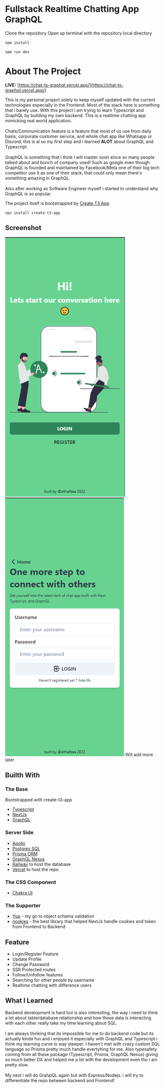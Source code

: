 # Fullstack Realtime Chatting App GraphQL

Clone the repository
Open up terminal with the repository local directory

```
npm install
```

```
npm run dev
```

# About The Project

**LIVE:** [https://chat-ts-graphql.vercel.app/](https://chat-ts-graphql.vercel.app/)

This is my personal project solely to keep myself updated with the current technologies especially in the Frontend. Most of the stack here is something that i barely use. With this project i am trying to learn Typescript and GraphQL by building my own backend. This is a realtime chatting app mimicking real world application.
<br />
<br />
Chats/Communication feature is a feature that most of us use from daily basis, corporate customer service, and whole chat app like Whatsapp or Discord, this is al so my first step and i learned **ALOT** about GraphQL and Typescript.
<br />
<br />
GraphQL is something that i think i will master soon since so many people talked about and bunch of company used! Such as google even though GraphQL is founded and maintained by Facebook/Meta one of their big tech competitor use it as one of their stack, that could only mean there's something amazing in GraphQL.
<br />
<br />
Also after working as Software Engineer myself i started to understand why GraphQL is so popular.

The project itself is bootstrapped by [Create T3 App](https://github.com/t3-oss/create-t3-app)

```
npx install create-t3-app
```

## Screenshot

![](./docs/1.png)
![](./docs/2.png)
Will add more later

## Builth With

### The Base

Bootstrapped with create-t3-app

- [Typescript](https://www.typescriptlang.org/)
- [NextJs](https://nextjs.org/)
- [GraphQL](https://graphql.org/)

### Server Side

- [Apollo](https://www.apollographql.com/docs/)
- [Postgres SQL](https://www.postgresql.org/)
- [Prisma ORM](https://www.prisma.io/)
- [GraphQL Nexus](https://nexusjs.org/)
- [Railway](https://railway.app/) to host the database
- [Vercel](https://vercel.com/dashboard) to host the repo

### The CSS Component

- [Chakra UI](https://chakra-ui.com/)

### The Supporter

- [Yup](https://github.com/jquense/yup) - my go to object schema validation
- [nookies](https://github.com/maticzav/nookies) - the best library that helped NextJs handle cookies and token from Frontend to Backend

## Feature

- Login/Register Feature
- Update Profile
- Change Password
- SSR Protected routes
- Follow/Unfollow features
- Searching for other people by username
- Realtime chatting with difference users

## What I Learned

Backend development is hard but is also interesting, the way i need to think a lot about table/database relationship and how these data is interacting with each other really take my time learning about SQL.
<br />
<br />
I am always thinking that its impossible for me to do backend code but its actually kinda fun and i enjoyed it especially with GraphQL and Typescript i think my learning curve is way steeper. I haven't met with crazy custom SQL language so Prisma pretty much handle evertyhing for me. Also typesafety coming from all these package (Typescript, Prisma, GraphQL Nexus) giving so much better DX and helped me a lot with the development even tho i am pretty slow.
<br />
<br />
My next i will do GrahpQL again but with Express/Nodejs. i will try to differentiate the repo between backend and Frontend!
